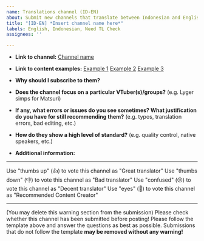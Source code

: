 ```yaml
---
name: Translations channel (ID-EN)
about: Submit new channels that translate between Indonesian and English
title: "[ID-EN] *Insert channel name here*"
labels: English, Indonesian, Need TL Check
assignees: ''

---
```


- **Link to channel:**
  [Channel name](url)
  
- **Link to content examples:**
  [Example 1](url)
  [Example 2](url)
  [Example 3](url)

- **Why should I subscribe to them?**

- **Does the channel focus on a particular VTuber(s)/groups?** (e.g. Lyger simps for Matsuri)

- **If any, what errors or issues do you see sometimes? What justification do you have for still recommending them?** (e.g. typos, translation errors, bad editing, etc.)

- **How do they show a high level of standard?** (e.g. quality control, native speakers, etc.)


- **Additional information:**

----

Use "thumbs up" (👍) to vote this channel as "Great translator"
Use "thumbs down" (👎) to vote this channel as "Bad translator"
Use "confused" (😕) to vote this channel as "Decent translator"
Use "eyes" (👀) to vote this channel as "Recommended Content Creator"

----

(You may delete this warning section from the submission)
Please check whether this channel has been submitted before posting!
Please follow the template above and answer the questions as best as possible. Submissions that do not follow the template **may be removed without any warning!**
